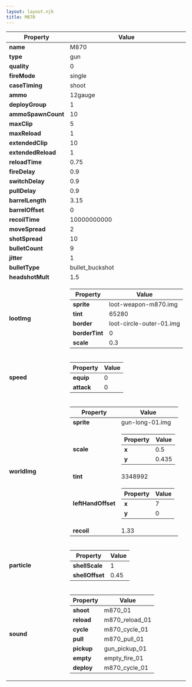 ```yaml
---
layout: layout.njk
title: M870
---
```


<table><thead><tr><th>Property</th><th>Value</th></tr></thead><tbody><tr><td><b>name</b></td><td>M870</td></tr><tr><td><b>type</b></td><td>gun</td></tr><tr><td><b>quality</b></td><td>0</td></tr><tr><td><b>fireMode</b></td><td>single</td></tr><tr><td><b>caseTiming</b></td><td>shoot</td></tr><tr><td><b>ammo</b></td><td>12gauge</td></tr><tr><td><b>deployGroup</b></td><td>1</td></tr><tr><td><b>ammoSpawnCount</b></td><td>10</td></tr><tr><td><b>maxClip</b></td><td>5</td></tr><tr><td><b>maxReload</b></td><td>1</td></tr><tr><td><b>extendedClip</b></td><td>10</td></tr><tr><td><b>extendedReload</b></td><td>1</td></tr><tr><td><b>reloadTime</b></td><td>0.75</td></tr><tr><td><b>fireDelay</b></td><td>0.9</td></tr><tr><td><b>switchDelay</b></td><td>0.9</td></tr><tr><td><b>pullDelay</b></td><td>0.9</td></tr><tr><td><b>barrelLength</b></td><td>3.15</td></tr><tr><td><b>barrelOffset</b></td><td>0</td></tr><tr><td><b>recoilTime</b></td><td>10000000000</td></tr><tr><td><b>moveSpread</b></td><td>2</td></tr><tr><td><b>shotSpread</b></td><td>10</td></tr><tr><td><b>bulletCount</b></td><td>9</td></tr><tr><td><b>jitter</b></td><td>1</td></tr><tr><td><b>bulletType</b></td><td>bullet_buckshot</td></tr><tr><td><b>headshotMult</b></td><td>1.5</td></tr><tr><td><b>lootImg</b></td><td><table><thead><tr><th>Property</th><th>Value</th></tr></thead><tbody><tr><td><b>sprite</b></td><td>loot-weapon-m870.img</td></tr><tr><td><b>tint</b></td><td>65280</td></tr><tr><td><b>border</b></td><td>loot-circle-outer-01.img</td></tr><tr><td><b>borderTint</b></td><td>0</td></tr><tr><td><b>scale</b></td><td>0.3</td></tr></tbody></table></td></tr><tr><td><b>speed</b></td><td><table><thead><tr><th>Property</th><th>Value</th></tr></thead><tbody><tr><td><b>equip</b></td><td>0</td></tr><tr><td><b>attack</b></td><td>0</td></tr></tbody></table></td></tr><tr><td><b>worldImg</b></td><td><table><thead><tr><th>Property</th><th>Value</th></tr></thead><tbody><tr><td><b>sprite</b></td><td>gun-long-01.img</td></tr><tr><td><b>scale</b></td><td><table><thead><tr><th>Property</th><th>Value</th></tr></thead><tbody><tr><td><b>x</b></td><td>0.5</td></tr><tr><td><b>y</b></td><td>0.435</td></tr></tbody></table></td></tr><tr><td><b>tint</b></td><td>3348992</td></tr><tr><td><b>leftHandOffset</b></td><td><table><thead><tr><th>Property</th><th>Value</th></tr></thead><tbody><tr><td><b>x</b></td><td>7</td></tr><tr><td><b>y</b></td><td>0</td></tr></tbody></table></td></tr><tr><td><b>recoil</b></td><td>1.33</td></tr></tbody></table></td></tr><tr><td><b>particle</b></td><td><table><thead><tr><th>Property</th><th>Value</th></tr></thead><tbody><tr><td><b>shellScale</b></td><td>1</td></tr><tr><td><b>shellOffset</b></td><td>0.45</td></tr></tbody></table></td></tr><tr><td><b>sound</b></td><td><table><thead><tr><th>Property</th><th>Value</th></tr></thead><tbody><tr><td><b>shoot</b></td><td>m870_01</td></tr><tr><td><b>reload</b></td><td>m870_reload_01</td></tr><tr><td><b>cycle</b></td><td>m870_cycle_01</td></tr><tr><td><b>pull</b></td><td>m870_pull_01</td></tr><tr><td><b>pickup</b></td><td>gun_pickup_01</td></tr><tr><td><b>empty</b></td><td>empty_fire_01</td></tr><tr><td><b>deploy</b></td><td>m870_cycle_01</td></tr></tbody></table></td></tr></tbody></table>
